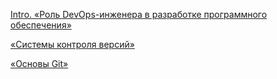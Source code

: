 


[Intro. «Роль DevOps-инженера в разработке программного обеспечения»](https://github.com/smproskuryakov/netology-devops/master/01-intro-01/README.md)

[«Системы контроля версий»](https://github.com/smproskuryakov/netology-devops/master/02-git-01-vcs/README.md)

[«Основы Git»](https://github.com/smproskuryakov/netology-devops/master/02-git-02-base/README.md)
